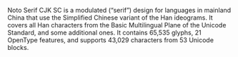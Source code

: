 Noto Serif CJK SC is a modulated (“serif”) design for languages in mainland China that use the Simplified Chinese variant of the Han ideograms. It covers all Han characters from the Basic Multilingual Plane of the Unicode Standard, and some additional ones. It contains 65,535 glyphs, 21 OpenType features, and supports 43,029 characters from 53 Unicode blocks.